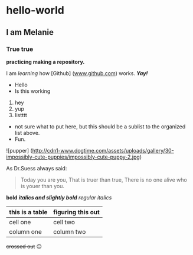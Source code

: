 # hello-world
## I am Melanie
### True true
**practicing making a repository.**

I am *learning* how [Github] (www.github.com) works. _**Yay!**_
* Hello
* Is this working

1. hey
2. yup
3. listttt
  * not sure what to put here, but this should be a sublist to the organized list above.
  * Fun.

![pupper] (http://cdn1-www.dogtime.com/assets/uploads/gallery/30-impossibly-cute-puppies/impossibly-cute-puppy-2.jpg)

As Dr.Suess always said:
>Today you are you,
> That is truer than true,
>  There is no one alive who is youer than you.


**bold**
***italics and slightly bold***
*regular italics*

this is a table | figuring this out
----------------|-------------------
cell one | cell two
column one | column two

~~crossed out~~
:expressionless:
